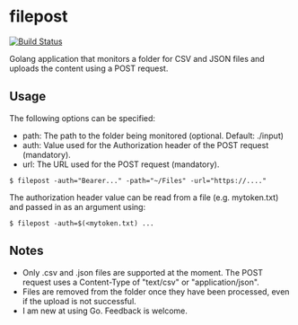 # filepost

[![Build Status](https://travis-ci.org/coffeesmurf/filepost.png?branch=master)](https://travis-ci.org/coffeesmurf/filepost)

Golang application that monitors a folder for CSV and JSON files and uploads the content using a POST request.

## Usage

The following options can be specified: 

- path: The path to the folder being monitored (optional. Default: ./input)
- auth: Value used for the Authorization header of the POST request (mandatory).
- url: The URL used for the POST request (mandatory).

`$ filepost -auth="Bearer..." -path="~/Files" -url="https://...."`

The authorization header value can be read from a file (e.g. mytoken.txt) and passed in as an argument using: 

`$ filepost -auth=$(<mytoken.txt) ...`

## Notes 

- Only .csv and .json files are supported at the moment. The POST request uses a Content-Type of "text/csv" or "application/json".
- Files are removed from the folder once they have been processed, even if the upload is not successful.
- I am new at using Go. Feedback is welcome.